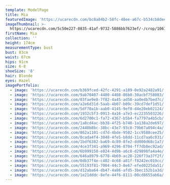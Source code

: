 ```yaml
---
template: ModelPage
title: Mia
featuredImage: 'https://ucarecdn.com/bc8a84b2-58fc-48ee-a67c-b534cb8dee32/'
imageThumbnail: >-
  https://ucarecdn.com/5c50e227-0835-41af-9732-5886bb7623ef/-/crop/1067x1434/0,0/-/preview/
firstName: Mia
collection: ''
height: 174cm
measurementType: bust
bust: 83cm
waist: 67cm
hips: 91cm
size: 6-8
shoeSize: '8'
hair: Blonde
eyes: Hazel
imagePortfolio:
  - image: 'https://ucarecdn.com/b369fced-42fc-4291-a189-0e92a2482a91/'
  - image: 'https://ucarecdn.com/9ab70407-4480-4408-86b0-30acbf758083/'
  - image: 'https://ucarecdn.com/03fae9e8-7f82-4a45-ad58-aa0edb7bed7c/'
  - image: 'https://ucarecdn.com/a2e6d31d-5aab-4b07-b09c-39cd7def1d51/'
  - image: 'https://ucarecdn.com/5df70a1b-aab0-4145-9ef0-d4e20eb02124/'
  - image: 'https://ucarecdn.com/1932c5f3-0913-4a16-a7e3-ec2235503226/'
  - image: 'https://ucarecdn.com/6d2700c1-fa72-4367-b5b4-fa7797a4b5cb/'
  - image: 'https://ucarecdn.com/1a8cd4ac-bb38-4f25-b748-1a138a2de697/'
  - image: 'https://ucarecdn.com/2440b8bc-38bc-43e7-93c8-79b67a894c4a/'
  - image: 'https://ucarecdn.com/862a1101-cd7d-4bde-9502-1cc9588cee25/'
  - image: 'https://ucarecdn.com/0cada4f4-3848-4fe5-b8dd-11cd7aa6c031/'
  - image: 'https://ucarecdn.com/1bdf6382-ba69-4c89-8fe2-dd000d68c1a7/'
  - image: 'https://ucarecdn.com/4ce3f341-a969-4296-8704-ff7db8ec92ad/'
  - image: 'https://ucarecdn.com/6b999158-e824-4d9b-a6c8-d29898fa4a4e/'
  - image: 'https://ucarecdn.com/646a8979-6778-4b69-ac28-226f73a37f2f/'
  - image: 'https://ucarecdn.com/0db37f4e-c402-4c68-a81f-f8242ec019cc/'
  - image: 'https://ucarecdn.com/55193f81-7004-44c3-8e67-efed0225da51/'
  - image: 'https://ucarecdn.com/d12aba64-db47-4a86-afd5-3bec152b1a3d/'
  - image: 'https://ucarecdn.com/1e21dddc-8efe-44f6-8111-00cd8655ab6a/'
---
```


